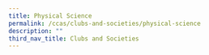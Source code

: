 ```yaml
---
title: Physical Science
permalink: /ccas/clubs-and-societies/physical-science
description: ""
third_nav_title: Clubs and Societies
---
```

